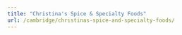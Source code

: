 ```yaml
---
title: "Christina's Spice & Specialty Foods"
url: /cambridge/christinas-spice-and-specialty-foods/
---
```

